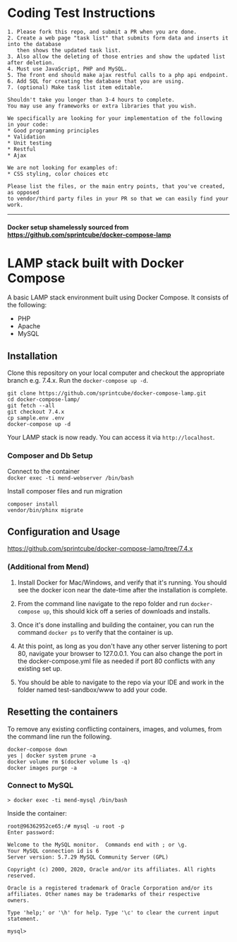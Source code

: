 # Coding Test Instructions

```
1. Please fork this repo, and submit a PR when you are done.
2. Create a web page "task list" that submits form data and inserts it into the database 
   then shows the updated task list. 
3. Also allow the deleting of those entries and show the updated list after deletion.
4. Must use JavaScript, PHP and MySQL.
5. The front end should make ajax restful calls to a php api endpoint.
6. Add SQL for creating the database that you are using.
7. (optional) Make task list item editable.

Shouldn't take you longer than 3-4 hours to complete.
You may use any frameworks or extra libraries that you wish. 

We specifically are looking for your implementation of the following in your code:
* Good programming principles
* Validation
* Unit testing
* Restful 
* Ajax

We are not looking for examples of:
* CSS styling, color choices etc

Please list the files, or the main entry points, that you've created, as opposed 
to vendor/third party files in your PR so that we can easily find your work.
```

--------

#### Docker setup shamelessly sourced from https://github.com/sprintcube/docker-compose-lamp

# LAMP stack built with Docker Compose

A basic LAMP stack environment built using Docker Compose. It consists of the following:

* PHP
* Apache
* MySQL

## Installation

Clone this repository on your local computer and checkout the appropriate branch e.g. 7.4.x. 
Run the `docker-compose up -d`.

```shell
git clone https://github.com/sprintcube/docker-compose-lamp.git
cd docker-compose-lamp/
git fetch --all
git checkout 7.4.x
cp sample.env .env
docker-compose up -d
```

Your LAMP stack is now ready. You can access it via `http://localhost`.

### Composer and Db Setup

Connect to the container  
`docker exec -ti mend-webserver /bin/bash`

Install composer files and run migration
```
composer install
vendor/bin/phinx migrate
```

## Configuration and Usage

https://github.com/sprintcube/docker-compose-lamp/tree/7.4.x

### (Additional from Mend) 

1. Install Docker for Mac/Windows, and verify that it's running. You should see the docker icon near the date-time after the installation is complete.

2. From the command line navigate to the repo folder and run `docker-compose up`, this should kick off a series of downloads and installs.

3. Once it's done installing and building the container, you can run the command `docker ps` to verify that the container is up.

4. At this point, as long as you don't have any other server listening to port 80, navigate your browser to 127.0.0.1. You can also change the port in the docker-compose.yml file as needed if port 80 conflicts with any existing set up.

5. You should be able to navigate to the repo via your IDE and work in the folder named test-sandbox/www to add your code.

## Resetting the containers
To remove any existing conflicting containers, images, and volumes, from the command line run the following.

```
docker-compose down
yes | docker system prune -a
docker volume rm $(docker volume ls -q)
docker images purge -a
```


### Connect to MySQL

```
> docker exec -ti mend-mysql /bin/bash
```
Inside the container:
```
root@96362952ce65:/# mysql -u root -p 
Enter password: 

Welcome to the MySQL monitor.  Commands end with ; or \g.
Your MySQL connection id is 6
Server version: 5.7.29 MySQL Community Server (GPL)

Copyright (c) 2000, 2020, Oracle and/or its affiliates. All rights reserved.

Oracle is a registered trademark of Oracle Corporation and/or its
affiliates. Other names may be trademarks of their respective
owners.

Type 'help;' or '\h' for help. Type '\c' to clear the current input statement.

mysql>
```

